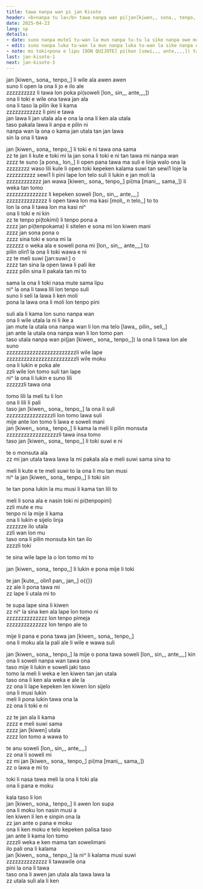 ```yaml
---
title: tawa nanpa wan pi jan Kisote
header: <b>nanpa tu la</b> tawa nanpa wan pi(jan[kiwen,, sona,, tenpo,,])
date: 2025-04-23
lang: sp
details:
- date: suno nanpa mute1 tu-wan la mun nanpa tu-tu la sike nanpa owe mute1 mute1 wan  
- edit: suno nanpa luka tu-wan la mun nanpa luka tu-wan la sike nanpa owe mute1 wan  
- note: mi toki+pona e lipu [DON QUIJOTE] pi(kon [sewi,,, ante,,,,]) tan toki [en pan,,, jo,,] 
last: jan-kisote-1
next: jan-kisote-3
---
```


jan [kiwen,, sona,, tenpo,,] li wile ala awen awen  
suno li open la ona li jo e ilo ale  
zzzzzzzzzz li tawa lon poka pi(soweli [lon,, sin,,, ante,,,,])  
ona li toki e wile ona tawa jan ala  
ona li taso la pilin ike li kama  
zzzzzzzzzzzz li pini e tawa  
jan lawa li jan utala ala e ona la ona li ken ala utala  
taso pakala lawa li anpa e pilin ni  
nanpa wan la ona o kama jan utala tan jan lawa  
sin la ona li tawa  

jan [kiwen,, sona,, tenpo,,] li toki e ni tawa ona sama  
zz te jan li kute e toki mi la jan sona li toki e ni tan tawa mi nanpa wan  
zzzz te suno [a pona,, lon,,] li open pana tawa ma suli e linja walo ona la  
zzzzzzzz waso lili kule li open toki kepeken kalama suwi tan sewi1 loje la  
zzzzzzzzzz sewi1 li pini lape lon telo suli li lukin e jan moli la  
zzzzzzzzzzzz jan wawa [kiwen,, sona,, tenpo,,] pi(ma [mani,,, sama,,]) li weka tan tomo  
zzzzzzzzzzzzzz li kepeken soweli [lon,, sin,,, ante,,,,]  
zzzzzzzzzzzzzz li open tawa lon ma kasi [moli,, n telo,,] to to  
lon la ona li tawa lon ma kasi ni^  
ona li toki e ni kin  
zz te tenpo pi(tokimi) li tenpo pona a  
zzzz jan pi(tenpokama) li sitelen e sona mi lon kiwen mani  
zzzz jan sona pona o  
zzzz sina toki e sona mi la  
zzzzzz o weka ala e soweli pona mi [lon,, sin,,, ante,,,,] to  
pilin olin1 la ona li toki wawa e ni  
zz te meli suwi [jan:suwi:] o  
zzzz tan sina la open tawa li pali ike  
zzzz pilin sina li pakala tan mi to  

sama la ona li toki nasa mute sama lipu  
ni^ la ona li tawa lili lon tenpo suli  
suno li seli la lawa li ken moli  
pona la lawa ona li moli lon tenpo pini  

suli ala li kama lon suno nanpa wan  
ona li wile utala la ni li ike a  
jan mute la utala ona nanpa wan li lon ma telo [lawa,, pilin,, seli,,]  
jan ante la utala ona nanpa wan li lon tomo pan  
taso utala nanpa wan pi(jan [kiwen,, sona,, tenpo,,]) la ona li tawa lon ale suno  
zzzzzzzzzzzzzzzzzzzzzzzzli wile lape  
zzzzzzzzzzzzzzzzzzzzzzzzli wile moku  
ona li lukin e poka ale  
zzli wile lon tomo suli tan lape  
ni^ la ona li lukin e suno lili  
zzzzzzli tawa ona  

tomo lili la meli tu li lon  
ona li lili li pali  
taso jan [kiwen,, sona,, tenpo,,] la ona li suli  
zzzzzzzzzzzzzzzzli lon tomo lawa suli  
mije ante lon tomo li lawa e soweli mani  
jan [kiwen,, sona,, tenpo,,] li kama la meli li pilin monsuta  
zzzzzzzzzzzzzzzzzzli tawa insa tomo  
taso jan [kiwen,, sona,, tenpo,,] li toki suwi e ni  

te o monsuta ala  
zz mi jan utala tawa lawa la mi pakala ala e meli suwi sama sina to  

meli li kute e te meli suwi to la ona li mu tan musi  
ni^ la jan [kiwen,, sona,, tenpo,,] li toki sin  

te tan pona lukin la mu musi li kama tan lili to  

meli li sona ala e nasin toki ni pi(tenpopini)  
zzli mute e mu  
tenpo ni la mije li kama  
ona li lukin e sijelo linja  
zzzzzze ilo utala  
zzli wan lon mu  
taso ona li pilin monsuta kin tan ilo  
zzzzli toki  

te sina wile lape la o lon tomo mi to  

jan [kiwen,, sona,, tenpo,,] li lukin e pona mije li toki  

te jan [kute,,, olin1 pan,, jan,,] o{{<note text="nimi ni< li nimisin musi tan kulupu [en pan,,, jan,,] pi(toki+pona)<br>zzzz li toki e kulupu ni^<br>ona li nimi jan ala<br>zz li te `kutopanja` to lon sitelen [la,, sina,,,,]<br>mi kepeken nimi ni^ tan musi<br>lipu ni la kon nimi li te ijo li tan kulupu [kama,, sina,, jan,,] pi(ma [en pan,,, jan,,]) to _` (castellano)`_">}}  
zz ale li pona tawa mi  
zz lape li utala mi to  

te supa lape sina li kiwen  
zz ni^ la sina ken ala lape lon tomo ni  
zzzzzzzzzzzzzz lon tenpo pimeja  
zzzzzzzzzzzzzz lon tenpo ale to  

mije li pana e pona tawa jan [kiwen,, sona,, tenpo,,]  
ona li moku ala la pali ale li wile e wawa suli  

jan [kiwen,, sona,, tenpo,,] la mije o pona tawa soweli [lon,, sin,,, ante,,,,] kin  
ona li soweli nanpa wan tawa ona  
taso mije li lukin e soweli jaki taso  
tomo la meli li weka e len kiwen tan jan utala  
taso ona li ken ala weka e ale la  
zz ona li lape kepeken len kiwen lon sijelo  
ona li musi lukin  
meli li pona lukin tawa ona la  
zz ona li toki e ni  

zz te jan ala li kama  
zzzz e meli suwi sama  
zzzz jan [kiwen] utala  
zzzz lon tomo a wawa to  

te anu soweli [lon,, sin,,, ante,,,,]  
zz ona li soweli mi  
zz mi jan [kiwen,, sona,, tenpo,,] pi(ma [mani,,, sama,,])  
zz o lawa e mi to  

toki li nasa tawa meli la ona li toki ala  
ona li pana e moku  

kala taso li lon  
jan [kiwen,, sona,, tenpo,,] li awen lon supa  
ona li moku lon nasin musi a  
len kiwen li len e sinpin ona la  
zz jan ante o pana e moku  
ona li ken moku e telo kepeken palisa taso  
jan ante li kama lon tomo  
zzzzli weka e ken mama tan sowelimani  
ilo pali ona li kalama  
jan [kiwen,, sona,, tenpo,,] la ni^ li kalama musi suwi  
zzzzzzzzzzzzzz li tawawile ona  
pini la ona li tawa  
taso ona li awen jan utala ala tawa lawa la  
zz utala suli ala li ken  
